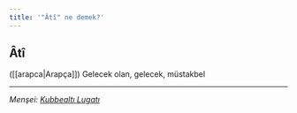 ```yaml
---
title: '"Âtî" ne demek?'
---
```


## Âtî
([[arapca|Arapça]]) Gelecek olan, gelecek, müstakbel

---
*Menşei: [Kubbealtı Lugatı](https://www.lugatim.com/s/Âtî)*